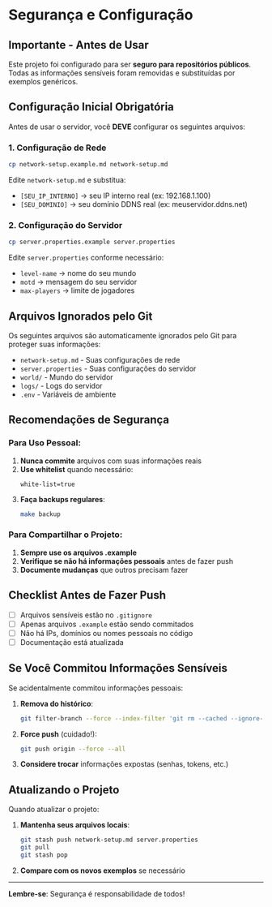 # Segurança e Configuração

## Importante - Antes de Usar

Este projeto foi configurado para ser **seguro para repositórios públicos**. Todas as informações sensíveis foram removidas e substituídas por exemplos genéricos.

## Configuração Inicial Obrigatória

Antes de usar o servidor, você **DEVE** configurar os seguintes arquivos:

### 1. Configuração de Rede
```bash
cp network-setup.example.md network-setup.md
```
Edite `network-setup.md` e substitua:
- `[SEU_IP_INTERNO]` → seu IP interno real (ex: 192.168.1.100)
- `[SEU_DOMINIO]` → seu domínio DDNS real (ex: meuservidor.ddns.net)

### 2. Configuração do Servidor
```bash
cp server.properties.example server.properties
```
Edite `server.properties` conforme necessário:
- `level-name` → nome do seu mundo
- `motd` → mensagem do seu servidor
- `max-players` → limite de jogadores

## Arquivos Ignorados pelo Git

Os seguintes arquivos são automaticamente ignorados pelo Git para proteger suas informações:

- `network-setup.md` - Suas configurações de rede
- `server.properties` - Suas configurações do servidor
- `world/` - Mundo do servidor
- `logs/` - Logs do servidor
- `.env` - Variáveis de ambiente

## Recomendações de Segurança

### Para Uso Pessoal:
1. **Nunca commite** arquivos com suas informações reais
2. **Use whitelist** quando necessário:
   ```properties
   white-list=true
   ```
3. **Faça backups regulares**:
   ```bash
   make backup
   ```

### Para Compartilhar o Projeto:
1. **Sempre use os arquivos .example**
2. **Verifique se não há informações pessoais** antes de fazer push
3. **Documente mudanças** que outros precisam fazer

## Checklist Antes de Fazer Push

- [ ] Arquivos sensíveis estão no `.gitignore`
- [ ] Apenas arquivos `.example` estão sendo commitados
- [ ] Não há IPs, domínios ou nomes pessoais no código
- [ ] Documentação está atualizada

## Se Você Commitou Informações Sensíveis

Se acidentalmente commitou informações pessoais:

1. **Remova do histórico**:
   ```bash
   git filter-branch --force --index-filter 'git rm --cached --ignore-unmatch arquivo-sensivel' --prune-empty --tag-name-filter cat -- --all
   ```

2. **Force push** (cuidado!):
   ```bash
   git push origin --force --all
   ```

3. **Considere trocar** informações expostas (senhas, tokens, etc.)

## Atualizando o Projeto

Quando atualizar o projeto:

1. **Mantenha seus arquivos locais**:
   ```bash
   git stash push network-setup.md server.properties
   git pull
   git stash pop
   ```

2. **Compare com os novos exemplos** se necessário

---

**Lembre-se**: Segurança é responsabilidade de todos! 